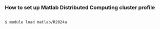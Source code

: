 
### How to set up Matlab Distributed Computing cluster profile

```

$ module load matlab/R2024a  

```
